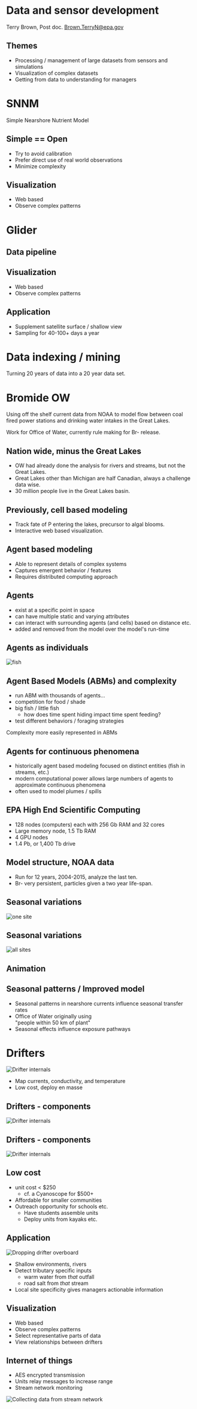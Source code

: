 # Data and sensor development

Terry Brown, Post doc.
Brown.TerryN@epa.gov


## Themes

 - Processing / management of large datasets from 
   sensors and simulations
 - Visualization of complex datasets  
 - Getting from data to understanding for managers



# SNNM

Simple Nearshore Nutrient Model


## Simple == Open

 - Try to avoid calibration
 - Prefer direct use of real world observations
 - Minimize complexity


## Visualization

 - Web based
 - Observe complex patterns



# Glider


## Data pipeline


## Visualization

 - Web based
 - Observe complex patterns


## Application

 - Supplement satellite surface / shallow view
 - Sampling for 40-100+ days a year



# Data indexing / mining

Turning 20 years of data into a 20 year data set.



# Bromide OW

Using off the shelf current data from NOAA to
model flow between coal fired power stations and
drinking water intakes in the Great Lakes.

Work for Office of Water, currently rule making
for Br- release.


## Nation wide, minus the Great Lakes

 - OW had already done the analysis for rivers and
   streams, but not the Great Lakes.
 - Great Lakes other than Michigan are half
   Canadian, always a challenge data wise.
 - 30 million people live in the Great Lakes
   basin.   


## Previously, cell based modeling

 - Track fate of P entering the lakes, precursor
   to algal blooms.
 - Interactive web based visualization.   


## Agent based modeling

 - Able to represent details of complex systems
 - Captures emergent behavior / features
 - Requires distributed computing approach


## Agents

- exist at a specific point in space
- can have multiple static and varying attributes
- can interact with surrounding agents (and cells)
  based on distance etc.
- added and removed from the model over the
  model's run-time


## Agents as individuals

![fish](img/fish.png)


## Agent Based Models (ABMs) and complexity

- run ABM with thousands of agents...
- competition for food / shade
- big fish / little fish
  - how does time spent hiding impact time
    spent feeding?
- test different behaviors / foraging
  strategies

Complexity more easily represented in ABMs


## Agents for continuous phenomena

- historically agent based modeling focused on distinct
  entities (fish in streams, etc.)
- modern computational power allows large numbers of
  agents to approximate continuous phenomena
- often used to model plumes / spills


## EPA High End Scientific Computing

 - 128 nodes (computers) each with 256 Gb RAM and
   32 cores
 - Large memory node, 1.5 Tb RAM
 - 4 GPU nodes
 - 1.4 Pb, or 1,400 Tb drive


## Model structure, NOAA data

 - Run for 12 years, 2004-2015, analyze the last
   ten.
 - Br- very persistent, particles given a two year
 life-span.


## Seasonal variations

![one site](img/month_mean.WI2410100_2.png) <!-- .element: style="filter: invert(100%)" -->


## Seasonal variations

![all sites](img/month_mean2.png) <!-- .element: style="filter: invert(100%)" -->


## Animation


## Seasonal patterns / Improved model

 - Seasonal patterns in nearshore currents influence
   seasonal transfer rates
 - Office of Water originally using
   <br/>"people within 50 km of plant"
 - Seasonal effects influence exposure pathways
 



# Drifters
<!-- .slide: data-state="img-left" -->

![Drifter internals](./img/20180524_114738c.jpg) <!-- .element: height="500" -->

 - Map currents, conductivity, and temperature
 - Low cost, deploy en masse


## Drifters - components

![Drifter internals](./img/drifterside.png) <!-- .element: width="80%" -->


## Drifters - components

![Drifter internals](./img/drifterotherside.png) <!-- .element: width="80%" -->


## Low cost

 - unit cost < $250
   - cf. a Cyanoscope for $500+
 - Affordable for smaller communities 
 - Outreach opportunity for schools etc.
   - Have students assemble units
   - Deploy units from kayaks etc.


## Application
<!-- .slide: data-state="img-right" -->

![Dropping drifter overboard](./img/IMG_20180524_124736638crop.jpg)

 - Shallow environments, rivers
 - Detect tributary specific inputs
   - warm water from *that* outfall
   - road salt from *that* stream
 - Local site specificity gives managers actionable
   information


## Visualization

 - Web based
 - Observe complex patterns
 - Select representative parts of data
 - View relationships between drifters


## Internet of things

 - AES encrypted transmission
 - Units relay messages to increase range
 - Stream network monitoring

![Collecting data from stream network](./img/streamnw.svg) <!-- .element width="80%" -->

<!--
vim:tw=50
-->
